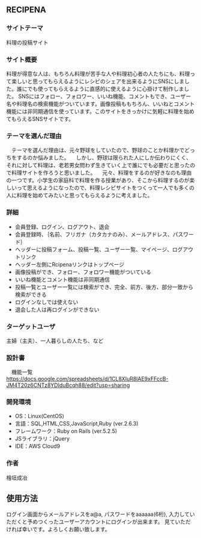 ## RECIPENA

### サイトテーマ
 料理の投稿サイト

### サイト概要
料理が得意な人は、もちろん料理が苦手な人や料理初心者の人たちにも、料理って楽しいと思ってもらえるようにレシピのシェアを出来るようにSNSにしました。誰にでも使ってもらえるように直感的に使えるように心掛けて制作しました。
SNSにはフォロー、フォロワー、いいね機能、コメントもでき、ユーザー名や料理名の検索機能がついています。画像投稿ももちろん、いいねとコメント機能には非同期通信を使っています。このサイトをきっかけに気軽に料理を始めてもらえるSNSサイトです。

### テーマを選んだ理由
　テーマを選んだ理由は、元々野球をしていたので、野球のことか料理かでどっちをするのか悩みました。
　しかし、野球は限られた人にしか伝わりにくく、それに対して料理は、老若男女問わず生きていく上で誰にでも必要だと思ったので料理サイトを作ろうと思いました。
　元々、料理をするのが好きなのも理由の一つです。小学生の家庭科で料理を作る授業があり、そこから料理するのが楽しいって思えるようになったので、料理レシピサイトをつくって一人でも多くの人に料理を始めてみたいと思ってもらえるように考えました。


### 詳細
- 会員登録、ログイン、ログアウト、退会
- 会員登録時、｛名前、フリガナ（カタカナのみ）、メールアドレス、パスワード｝
- ヘッダーに投稿フォーム、投稿一覧、ユーザー一覧、マイページ、ログアウトリンク
- ヘッダー左側にRcipenaリンクはトップページ
- 画像投稿ができ、フォロー、フォロワー機能がついている
- いいね機能とコメント機能は非同期通信
- 投稿一覧とユーザー一覧には検索ができ、完全、前方、後方、部分一致から検索ができる
- ログインなしでは使えない
- 退会した人は再ログインができない

### ターゲットユーザ
主婦（主夫）、一人暮らしの人たち、など

### 設計書
　機能一覧
https://docs.google.com/spreadsheets/d/1CL8XIuR8lAE9xFFccB-JM4T20z6CNTz8YDIduBcqh88/edit?usp=sharing

### 開発環境
- OS：Linux(CentOS)
- 言語：SQL,HTML,CSS,JavaScript,Ruby (ver.2.6.3)
- フレームワーク：Ruby on Rails (ver.5.2.5)
- JSライブラリ：jQuery
- IDE：AWS Cloud9

### 作者
 檜垣成冶

## 使用方法
ログイン画面からメールアドレスをa@a,
パスワードをaaaaaa(6桁),
入力していただくと予めつくったユーザーアカウントにログインが出来ます。
見ていただければ幸いです。よろしくお願い致します。
